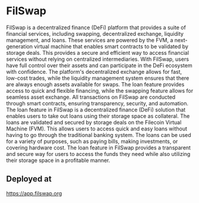 # FilSwap
FilSwap is a decentralized finance (DeFi) platform that provides a suite of financial services, including swapping, decentralized exchange, liquidity management, and loans. These services are powered by the FVM, a next-generation virtual machine that enables smart contracts to be validated by storage deals. This provides a secure and efficient way to access financial services without relying on centralized intermediaries. With FilSwap, users have full control over their assets and can participate in the DeFi ecosystem with confidence. The platform's decentralized exchange allows for fast, low-cost trades, while the liquidity management system ensures that there are always enough assets available for swaps. The loan feature provides access to quick and flexible financing, while the swapping feature allows for seamless asset exchange. All transactions on FilSwap are conducted through smart contracts, ensuring transparency, security, and automation. The loan feature in FilSwap is a decentralized finance (DeFi) solution that enables users to take out loans using their storage space as collateral. The loans are validated and secured by storage deals on the Filecoin Virtual Machine (FVM). This allows users to access quick and easy loans without having to go through the traditional banking system. The loans can be used for a variety of purposes, such as paying bills, making investments, or covering hardware cost. The loan feature in FilSwap provides a transparent and secure way for users to access the funds they need while also utilizing their storage space in a profitable manner.

## Deployed at 
https://app.filswap.org

